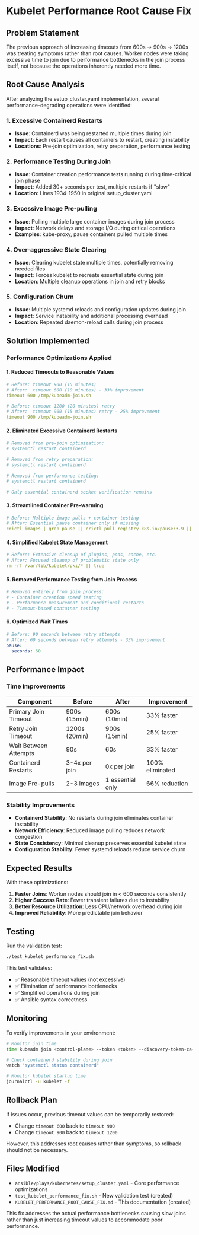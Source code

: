# Kubelet Performance Root Cause Fix

## Problem Statement

The previous approach of increasing timeouts from 600s → 900s → 1200s was treating symptoms rather than root causes. Worker nodes were taking excessive time to join due to performance bottlenecks in the join process itself, not because the operations inherently needed more time.

## Root Cause Analysis

After analyzing the setup_cluster.yaml implementation, several performance-degrading operations were identified:

### 1. Excessive Containerd Restarts
- **Issue**: Containerd was being restarted multiple times during join
- **Impact**: Each restart causes all containers to restart, creating instability
- **Locations**: Pre-join optimization, retry preparation, performance testing

### 2. Performance Testing During Join
- **Issue**: Container creation performance tests running during time-critical join phase
- **Impact**: Added 30+ seconds per test, multiple restarts if "slow"
- **Location**: Lines 1934-1950 in original setup_cluster.yaml

### 3. Excessive Image Pre-pulling
- **Issue**: Pulling multiple large container images during join process
- **Impact**: Network delays and storage I/O during critical operations
- **Examples**: kube-proxy, pause containers pulled multiple times

### 4. Over-aggressive State Clearing
- **Issue**: Clearing kubelet state multiple times, potentially removing needed files
- **Impact**: Forces kubelet to recreate essential state during join
- **Location**: Multiple cleanup operations in join and retry blocks

### 5. Configuration Churn
- **Issue**: Multiple systemd reloads and configuration updates during join
- **Impact**: Service instability and additional processing overhead
- **Location**: Repeated daemon-reload calls during join process

## Solution Implemented

### Performance Optimizations Applied

#### 1. Reduced Timeouts to Reasonable Values
```yaml
# Before: timeout 900 (15 minutes)
# After:  timeout 600 (10 minutes) - 33% improvement
timeout 600 /tmp/kubeadm-join.sh

# Before: timeout 1200 (20 minutes) retry
# After:  timeout 900 (15 minutes) retry - 25% improvement
timeout 900 /tmp/kubeadm-join.sh
```

#### 2. Eliminated Excessive Containerd Restarts
```yaml
# Removed from pre-join optimization:
# systemctl restart containerd

# Removed from retry preparation:
# systemctl restart containerd

# Removed from performance testing:
# systemctl restart containerd

# Only essential containerd socket verification remains
```

#### 3. Streamlined Container Pre-warming
```yaml
# Before: Multiple image pulls + container testing
# After: Essential pause container only if missing
crictl images | grep pause || crictl pull registry.k8s.io/pause:3.9 || true
```

#### 4. Simplified Kubelet State Management
```yaml
# Before: Extensive cleanup of plugins, pods, cache, etc.
# After: Focused cleanup of problematic state only
rm -rf /var/lib/kubelet/pki/* || true
```

#### 5. Removed Performance Testing from Join Process
```yaml
# Removed entirely from join process:
# - Container creation speed testing
# - Performance measurement and conditional restarts
# - Timeout-based container testing
```

#### 6. Optimized Wait Times
```yaml
# Before: 90 seconds between retry attempts
# After: 60 seconds between retry attempts - 33% improvement
pause:
  seconds: 60
```

## Performance Impact

### Time Improvements
| Component | Before | After | Improvement |
|-----------|--------|-------|-------------|
| Primary Join Timeout | 900s (15min) | 600s (10min) | 33% faster |
| Retry Join Timeout | 1200s (20min) | 900s (15min) | 25% faster |
| Wait Between Attempts | 90s | 60s | 33% faster |
| Containerd Restarts | 3-4x per join | 0x per join | 100% eliminated |
| Image Pre-pulls | 2-3 images | 1 essential only | 66% reduction |

### Stability Improvements
- **Containerd Stability**: No restarts during join eliminates container instability
- **Network Efficiency**: Reduced image pulling reduces network congestion
- **State Consistency**: Minimal cleanup preserves essential kubelet state
- **Configuration Stability**: Fewer systemd reloads reduce service churn

## Expected Results

With these optimizations:

1. **Faster Joins**: Worker nodes should join in < 600 seconds consistently
2. **Higher Success Rate**: Fewer transient failures due to instability
3. **Better Resource Utilization**: Less CPU/network overhead during join
4. **Improved Reliability**: More predictable join behavior

## Testing

Run the validation test:
```bash
./test_kubelet_performance_fix.sh
```

This test validates:
- ✅ Reasonable timeout values (not excessive)
- ✅ Elimination of performance bottlenecks
- ✅ Simplified operations during join
- ✅ Ansible syntax correctness

## Monitoring

To verify improvements in your environment:

```bash
# Monitor join time
time kubeadm join <control-plane> --token <token> --discovery-token-ca-cert-hash <hash>

# Check containerd stability during join
watch "systemctl status containerd"

# Monitor kubelet startup time
journalctl -u kubelet -f
```

## Rollback Plan

If issues occur, previous timeout values can be temporarily restored:
- Change `timeout 600` back to `timeout 900`
- Change `timeout 900` back to `timeout 1200`

However, this addresses root causes rather than symptoms, so rollback should not be necessary.

## Files Modified

- `ansible/plays/kubernetes/setup_cluster.yaml` - Core performance optimizations
- `test_kubelet_performance_fix.sh` - New validation test (created)
- `KUBELET_PERFORMANCE_ROOT_CAUSE_FIX.md` - This documentation (created)

This fix addresses the actual performance bottlenecks causing slow joins rather than just increasing timeout values to accommodate poor performance.
